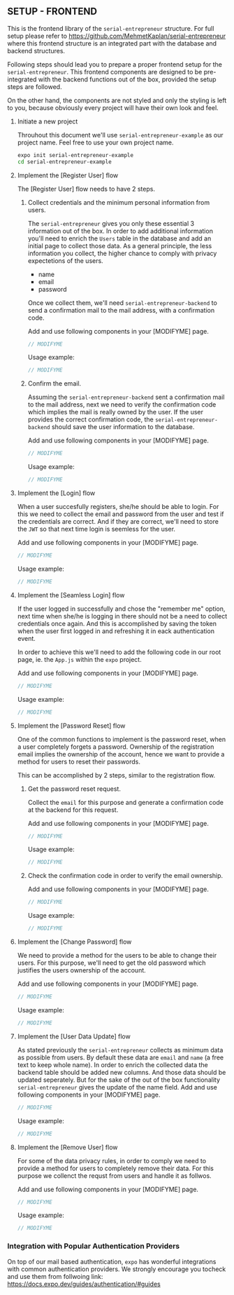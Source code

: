 ## SETUP - FRONTEND

This is the frontend library of the `serial-entrepreneur` structure. For full setup please refer to https://github.com/MehmetKaplan/serial-entrepreneur where this frontend structure is an integrated part with the database and backend structures.

Following steps should lead you to prepare a proper frontend setup for the `serial-entrepreneur`. This frontend components are designed to be pre-integrated with the backend functions out of the box, provided the setup steps are followed.

On the other hand, the components are not styled and only the styling is left to you, because obviously every project will have their own look and feel.


1. Initiate a new project

	Throuhout this document we'll use `serial-entrepreneur-example` as our project name. Feel free to use your own project name.

	```bash
	expo init serial-entrepreneur-example
	cd serial-entrepreneur-example
	```

2. Implement the [Register User] flow

	The [Register User] flow needs to have 2 steps. 
	
	1. Collect credentials and the minimum personal information from users.  
   
		The `serial-entrepreneur` gives you only these essential 3 information out of the box. In order to add additional information you'll need to enrich the `Users` table in the database and add an initial page to collect those data. As a general principle, the less information you collect, the higher chance to comply with privacy expectetions of the users.
   		- name
         - email
         - password

		Once we collect them, we'll need `serial-entrepreneur-backend` to send a confirmation mail to the mail address, with a confirmation code.

		Add and use following components in your [MODIFYME] page.
		```javascript
		// MODIFYME
		```
		Usage example:
		```javascript
		// MODIFYME
		```

	2. Confirm the email.
 
	   Assuming the `serial-entrepreneur-backend` sent a confirmation mail to the mail address, next we need to verify the confirmation code which implies the mail is really owned by the user. If the user provides the correct confirmation code, the `serial-entrepreneur-backend` should save the user information to the database.

		Add and use following components in your [MODIFYME] page.
		```javascript
		// MODIFYME
		```
		Usage example:
		```javascript
		// MODIFYME
		```

3. Implement the [Login] flow

	When a user succesfully registers, she/he should be able to login. For this we need to collect the email and password from the user and test if the credentials are correct. And if they are correct, we'll need to store the `JWT` so that next time login is seemless for the user.

	Add and use following components in your [MODIFYME] page.
	```javascript
	// MODIFYME
	```
	Usage example:
	```javascript
	// MODIFYME
	```

3. Implement the [Seamless Login] flow

	If the user logged in successfully and chose the "remember me" option, next time when she/he is logging in there should not be a need to collect credentials once again. And this is accomplished by saving the token when the user first logged in and refreshing it in eack authentication event.

	In order to achieve this we'll need to add the following code in our root page, ie. the `App.js` within the `expo` project.

	Add and use following components in your [MODIFYME] page.
	```javascript
	// MODIFYME
	```
	Usage example:
	```javascript
	// MODIFYME
	```

4. Implement the [Password Reset] flow

	One of the common functions to implement is the password reset, when a user completely forgets a password. Ownership of the registration email implies the ownership of the account, hence we want to provide a method for users to reset their passwords.

	This can be accomplished by 2 steps, similar to the registration flow.

	1. Get the password reset request.

		Collect the `email` for this purpose and generate a confirmation code at the backend for this request.

		Add and use following components in your [MODIFYME] page.
		```javascript
		// MODIFYME
		```
		Usage example:
		```javascript
		// MODIFYME
		```

	2. Check the confirmation code in order to verify the email ownership.

		Add and use following components in your [MODIFYME] page.
		```javascript
		// MODIFYME
		```
		Usage example:
		```javascript
		// MODIFYME
		```

5. Implement the [Change Password] flow

	We need to provide a method for the users to be able to change their users. For this purpose, we'll need to get the old password which justifies the users ownership of the account.

	Add and use following components in your [MODIFYME] page.
	```javascript
	// MODIFYME
	```
	Usage example:
	```javascript
	// MODIFYME
	```

6. Implement the [User Data Update] flow

	As stated previously the `serial-entrepreneur` collects as minimum data as possible from users. By default these data are `email` and `name` (a free text to keep whole name). In order to enrich the collected data the backend table should be added new columns. And those data should be updated seperately. But for the sake of the out of the box functionality `serial-entrepreneur` gives the update of the name field.
	Add and use following components in your [MODIFYME] page.
	```javascript
	// MODIFYME
	```
	Usage example:
	```javascript
	// MODIFYME
	```

7. Implement the [Remove User] flow

	For some of the data privacy rules, in order to comply we need to provide a method for users to completely remove their data. For this purpose we collenct the requst from users and handle it as follwos.

	Add and use following components in your [MODIFYME] page.
	```javascript
	// MODIFYME
	```
	Usage example:
	```javascript
	// MODIFYME
	```

### Integration with Popular Authentication Providers

On top of our mail based authentication, `expo` has wonderful integrations with common authentication providers. We strongly encourage you tocheck and use them from follwoing link: https://docs.expo.dev/guides/authentication/#guides
